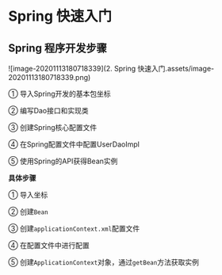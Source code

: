 # Spring 快速入门

## Spring 程序开发步骤

![image-20201113180718339](2. Spring 快速入门.assets/image-20201113180718339.png)

① 导入Spring开发的基本包坐标

② 编写Dao接口和实现类

③ 创建Spring核心配置文件

④ 在Spring配置文件中配置UserDaoImpl

⑤ 使用Spring的API获得Bean实例

**具体步骤**

① 导入坐标

② 创建`Bean`

③ 创建`applicationContext.xml`配置文件

④ 在配置文件中进行配置

⑤ 创建`ApplicationContext`对象，通过`getBean`方法获取实例



